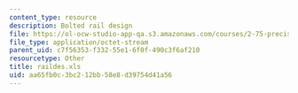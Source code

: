 ```yaml
---
content_type: resource
description: Bolted rail design
file: https://ol-ocw-studio-app-qa.s3.amazonaws.com/courses/2-75-precision-machine-design-fall-2001/aa65fb0c3bc212bb58e8d39754d41a56_raildes.xls
file_type: application/octet-stream
parent_uid: c7f56353-f332-55e1-6f0f-490c3f6af210
resourcetype: Other
title: raildes.xls
uid: aa65fb0c-3bc2-12bb-58e8-d39754d41a56
---
```

